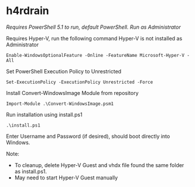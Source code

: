 # h4rdrain

*Requires PowerShell 5.1 to run, default PowerShell. Run as Administrator*


Requires Hyper-V, run the following command Hyper-V is not installed as Administrator
```
Enable-WindowsOptionalFeature -Online -FeatureName Microsoft-Hyper-V -All
```

Set PowerShell Execution Policy to Unrestricted
```
Set-ExecutionPolicy -ExecutionPolicy Unrestricted -Force
```

Install Convert-WindowsImage Module from repository
```
Import-Module .\Convert-WindowsImage.psm1
```

Run installation using install.ps1
```
.\install.ps1
```

Enter Username and Password (if desired), should boot directly into Windows.

Note:


- To cleanup, delete Hyper-V Guest and vhdx file found the same folder as install.ps1. 
- May need to start Hyper-V Guest manually
